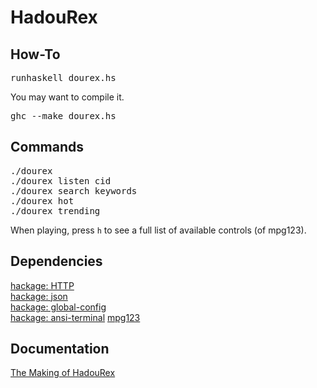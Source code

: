 # HadouRex

## How-To

<pre>
runhaskell dourex.hs
</pre>

You may want to compile it.

<pre>
ghc --make dourex.hs
</pre>

## Commands

<pre>
./dourex
./dourex listen cid
./dourex search keywords
./dourex hot
./dourex trending
</pre>

When playing, press `h` to see a full list of available controls (of mpg123).

## Dependencies

[hackage: HTTP](http://hackage.haskell.org/package/HTTP-4000.2.6)  
[hackage: json](http://hackage.haskell.org/package/json-0.7)  
[hackage: global-config](http://hackage.haskell.org/package/global-config-0.3.1)  
[hackage: ansi-terminal](http://hackage.haskell.org/packages/archive/ansi-terminal)
[mpg123](http://www.mpg123.de/)  

## Documentation

[The Making of HadouRex](https://github.com/rnons/HadouRex/wiki/The-Making-of-HadouRex)
